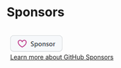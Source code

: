 # Sponsors 

<!-- include sponsors.md -->

<br>&nbsp;
[![Sponsor this project](https://raw.githubusercontent.com/devlooped/sponsors/main/sponsor.png "Sponsor this project")](https://github.com/sponsors/devlooped)
<br>&nbsp;
[Learn more about GitHub Sponsors](https://github.com/sponsors)
